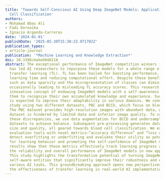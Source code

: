 ```yaml
---
title: 'Towards Self-Conscious AI Using Deep ImageNet Models: Application for Blood
  Cell Classification'
authors:
- Mohamad Abou Ali
- Fadi Dornaika
- Ignacio Arganda-Carreras
date: '2024-01-01'
publishDate: '2025-05-30T15:30:23.971702Z'
publication_types:
- article-journal
publication: '*Machine Learning and Knowledge Extraction*'
doi: 10.3390/make6040118
abstract: The exceptional performance of ImageNet competition winners in image classification
  has led AI researchers to repurpose these models for a whole range of tasks using
  transfer learning (TL). TL has been hailed for boosting performance, shortening
  learning time and reducing computational effort. Despite these benefits, issues
  such as data sparsity and the misrepresentation of classes can diminish these gains,
  occasionally leading to misleading TL accuracy scores. This research explores the
  innovative concept of endowing ImageNet models with a self-awareness that enables
  them to recognize their own accumulated knowledge and experience. Such self-awareness
  is expected to improve their adaptability in various domains. We conduct a case
  study using two different datasets, PBC and BCCD, which focus on blood cell classification.
  The PBC dataset provides high-resolution images with abundant data, while the BCCD
  dataset is hindered by limited data and inferior image quality. To compensate for
  these discrepancies, we use data augmentation for BCCD and undersampling for both
  datasets to achieve balance. Subsequent pre-processing generates datasets of different
  size and quality, all geared towards blood cell classification. We extend conventional
  evaluation tools with novel metrics—“accuracy difference” and “loss difference”—to
  detect overfitting or underfitting and evaluate their utility as potential indicators
  for learning behavior and promoting the self-confidence of ImageNet models. Our
  results show that these metrics effectively track learning progress and improve
  the reliability and overall performance of ImageNet models in new applications.
  This study highlights the transformative potential of turning ImageNet models into
  self-aware entities that significantly improve their robustness and efficiency in
  various AI tasks. This groundbreaking approach opens new perspectives for increasing
  the effectiveness of transfer learning in real-world AI implementations.
---
```

